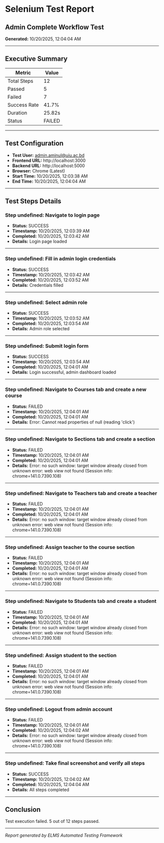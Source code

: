 # Selenium Test Report

## Admin Complete Workflow Test

**Generated:** 10/20/2025, 12:04:04 AM

---

## Executive Summary

| Metric | Value |
|--------|-------|
| Total Steps | 12 |
| Passed | 5 |
| Failed | 7 |
| Success Rate | 41.7% |
| Duration | 25.82s |
| Status | FAILED |

---

## Test Configuration

- **Test User:** admin.aminul@uiu.ac.bd
- **Frontend URL:** http://localhost:3000
- **Backend URL:** http://localhost:5000
- **Browser:** Chrome (Latest)
- **Start Time:** 10/20/2025, 12:03:38 AM
- **End Time:** 10/20/2025, 12:04:04 AM

---

## Test Steps Details


### Step undefined: Navigate to login page

- **Status:** SUCCESS
- **Timestamp:** 10/20/2025, 12:03:39 AM
- **Completed:** 10/20/2025, 12:03:42 AM
- **Details:** Login page loaded

---


### Step undefined: Fill in admin login credentials

- **Status:** SUCCESS
- **Timestamp:** 10/20/2025, 12:03:42 AM
- **Completed:** 10/20/2025, 12:03:52 AM
- **Details:** Credentials filled

---


### Step undefined: Select admin role

- **Status:** SUCCESS
- **Timestamp:** 10/20/2025, 12:03:52 AM
- **Completed:** 10/20/2025, 12:03:54 AM
- **Details:** Admin role selected

---


### Step undefined: Submit login form

- **Status:** SUCCESS
- **Timestamp:** 10/20/2025, 12:03:54 AM
- **Completed:** 10/20/2025, 12:04:01 AM
- **Details:** Login successful, admin dashboard loaded

---


### Step undefined: Navigate to Courses tab and create a new course

- **Status:** FAILED
- **Timestamp:** 10/20/2025, 12:04:01 AM
- **Completed:** 10/20/2025, 12:04:01 AM
- **Details:** Error: Cannot read properties of null (reading 'click')

---


### Step undefined: Navigate to Sections tab and create a section

- **Status:** FAILED
- **Timestamp:** 10/20/2025, 12:04:01 AM
- **Completed:** 10/20/2025, 12:04:01 AM
- **Details:** Error: no such window: target window already closed
from unknown error: web view not found
  (Session info: chrome=141.0.7390.108)

---


### Step undefined: Navigate to Teachers tab and create a teacher

- **Status:** FAILED
- **Timestamp:** 10/20/2025, 12:04:01 AM
- **Completed:** 10/20/2025, 12:04:01 AM
- **Details:** Error: no such window: target window already closed
from unknown error: web view not found
  (Session info: chrome=141.0.7390.108)

---


### Step undefined: Assign teacher to the course section

- **Status:** FAILED
- **Timestamp:** 10/20/2025, 12:04:01 AM
- **Completed:** 10/20/2025, 12:04:01 AM
- **Details:** Error: no such window: target window already closed
from unknown error: web view not found
  (Session info: chrome=141.0.7390.108)

---


### Step undefined: Navigate to Students tab and create a student

- **Status:** FAILED
- **Timestamp:** 10/20/2025, 12:04:01 AM
- **Completed:** 10/20/2025, 12:04:01 AM
- **Details:** Error: no such window: target window already closed
from unknown error: web view not found
  (Session info: chrome=141.0.7390.108)

---


### Step undefined: Assign student to the section

- **Status:** FAILED
- **Timestamp:** 10/20/2025, 12:04:01 AM
- **Completed:** 10/20/2025, 12:04:01 AM
- **Details:** Error: no such window: target window already closed
from unknown error: web view not found
  (Session info: chrome=141.0.7390.108)

---


### Step undefined: Logout from admin account

- **Status:** FAILED
- **Timestamp:** 10/20/2025, 12:04:01 AM
- **Completed:** 10/20/2025, 12:04:02 AM
- **Details:** Error: no such window: target window already closed
from unknown error: web view not found
  (Session info: chrome=141.0.7390.108)

---


### Step undefined: Take final screenshot and verify all steps

- **Status:** SUCCESS
- **Timestamp:** 10/20/2025, 12:04:02 AM
- **Completed:** 10/20/2025, 12:04:04 AM
- **Details:** All steps completed

---


## Conclusion

Test execution failed. 5 out of 12 steps passed.

---

*Report generated by ELMS Automated Testing Framework*

